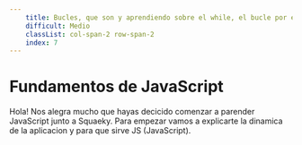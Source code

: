 ```yaml
---
    title: Bucles, que son y aprendiendo sobre el while, el bucle por excelencia.
    difficult: Medio
    classList: col-span-2 row-span-2
    index: 7
---
```


# Fundamentos de JavaScript

Hola! Nos alegra mucho que hayas decicido comenzar a parender JavaScript junto a Squaeky. Para empezar vamos a explicarte la dinamica de la aplicacion y para que sirve JS (JavaScript).
